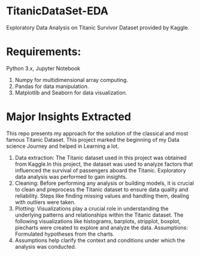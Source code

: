 # TitanicDataSet-EDA
Exploratory Data Analysis on Titanic Survivor Dataset provided by Kaggle.
# Requirements:
Python 3.x, Jupyter Notebook 
1. Numpy for multidimensional array computing.
2. Pandas for data manipulation.
3. Matplotlib and Seaborn for data visualization.
# Major Insights Extracted
This repo presents my approach for the solution of the classical and most famous Titanic Dataset. This project marked the beginning of my Data science Journey and helped in Learning a lot.

1. Data extraction: The Titanic dataset used in this project was obtained from Kaggle.In this project, the dataset was used to analyze factors that influenced the survival of passengers aboard the Titanic. Exploratory data analysis was performed to gain insights.
2. Cleaning: Before performing any analysis or building models, it is crucial to clean and preprocess the Titanic dataset to ensure data quality and reliability. Steps like finding missing values and handling them, dealing with outliers were taken.
3. Plotting: Visualizations play a crucial role in understanding the underlying patterns and relationships within the Titanic dataset. The following visualizations like histograms, barplots, stripplot, boxplot, piecharts were created to explore and analyze the data.
Assumptions: Formulated hypotheses from the charts.
4. Assumptions help clarify the context and conditions under which the analysis was conducted. 

